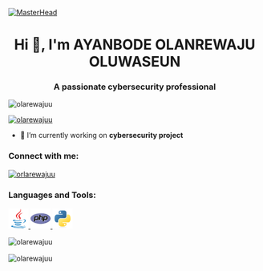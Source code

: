 [![MasterHead](https://media.geeksforgeeks.org/wp-content/uploads/hacker.png)](https://github.com/Olarewajuu)
<h1 align="center">Hi 👋, I'm AYANBODE OLANREWAJU OLUWASEUN</h1>
<h3 align="center">A passionate cybersecurity professional</h3>

<p align="left"> <img src="https://komarev.com/ghpvc/?username=olarewajuu&label=Profile%20views&color=0e75b6&style=flat" alt="olarewajuu" /> </p>

<p align="left"> <a href="https://github.com/ryo-ma/github-profile-trophy"><img src="https://github-profile-trophy.vercel.app/?username=olarewajuu" alt="olarewajuu" /></a> </p>

- 🔭 I’m currently working on **cybersecurity project**

<h3 align="left">Connect with me:</h3>
<p align="left">
<a href="https://twitter.com/orlarewajuu" target="blank"><img align="center" src="https://raw.githubusercontent.com/rahuldkjain/github-profile-readme-generator/master/src/images/icons/Social/twitter.svg" alt="orlarewajuu" height="30" width="40" /></a>
</p>

<h3 align="left">Languages and Tools:</h3>
<p align="left"> <a href="https://www.java.com" target="_blank" rel="noreferrer"> <img src="https://raw.githubusercontent.com/devicons/devicon/master/icons/java/java-original.svg" alt="java" width="40" height="40"/> </a> <a href="https://www.php.net" target="_blank" rel="noreferrer"> <img src="https://raw.githubusercontent.com/devicons/devicon/master/icons/php/php-original.svg" alt="php" width="40" height="40"/> </a> <a href="https://www.python.org" target="_blank" rel="noreferrer"> <img src="https://raw.githubusercontent.com/devicons/devicon/master/icons/python/python-original.svg" alt="python" width="40" height="40"/> </a> </p>

<p><img align="center" src="https://github-readme-stats.vercel.app/api/top-langs?username=olarewajuu&show_icons=true&locale=en&layout=compact" alt="olarewajuu" /></p>

<p><img align="center" src="https://github-readme-streak-stats.herokuapp.com/?user=olarewajuu&" alt="olarewajuu" /></p>
